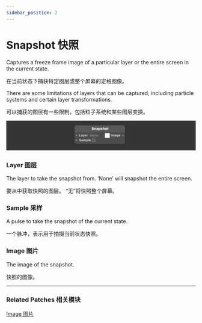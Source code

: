 ```yaml
---
sidebar_position: 2
---
```


# Snapshot 快照

Captures a freeze frame image of a particular layer or the entire screen in the current state.

在当前状态下捕获特定图层或整个屏幕的定格图像。

There are some limitations of layers that can be captured, including particle systems and certain layer transformations.

可以捕获的图层有一些限制，包括粒子系统和某些图层变换。

![Image](./../../static/img/docs/Utility/snapshot.png)

### Layer 图层

The layer to take the snapshot from. ‘None’ will snapshot the entire screen.

要从中获取快照的图层。 “无”将快照整个屏幕。

### Sample 采样

A pulse to take the snapshot of the current state.

一个脉冲，表示用于拍摄当前状态快照。

### Image 图片

The image of the snapshot.

快照的图像。

------

### Related Patches 相关模块

[Image 图片](./Image.md)
